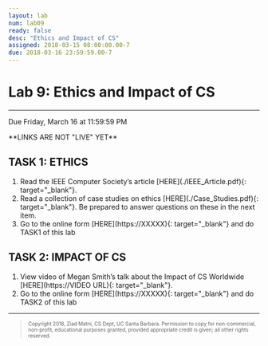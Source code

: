 ```yaml
---
layout: lab
num: lab09
ready: false
desc: "Ethics and Impact of CS"
assigned: 2018-03-15 08:00:00.00-7
due: 2018-03-16 23:59:59.00-7
---
```

<h1>Lab 9: Ethics and Impact of CS</h1>
<hr>
<p>Due Friday, March 16 at 11:59:59 PM</p>

<p>**LINKS ARE NOT "LIVE" YET**</p>

<h2>TASK 1: ETHICS</h2>
<ol>
<li>Read the IEEE Computer Society’s article [HERE](./IEEE_Article.pdf){: target="_blank"}.</li>
<li>Read a collection of case studies on ethics [HERE](./Case_Studies.pdf){: target="_blank"}. Be prepared to answer questions on these in the next item.</li>
<li>Go to the online form [HERE](https://XXXXX){: target="_blank"} and do TASK1 of this lab</li>
</ol>

<h2>TASK 2: IMPACT OF CS</h2>
<ol>
<li>View video of Megan Smith’s talk about the Impact of CS Worldwide [HERE](https://VIDEO URL){: target="_blank"}.</li>
<li>Go to the online form [HERE](https://XXXXX){: target="_blank"} and do TASK2 of this lab</li>
</ol>

<hr>
<blockquote>
  <p><font size="1">
  Copyright 2018, Ziad Matni, CS Dept, UC Santa Barbara. Permission to copy for non-commercial, non-profit, educational purposes granted, provided appropriate credit is given;  all other rights reserved.
  </font></p>
</blockquote>
